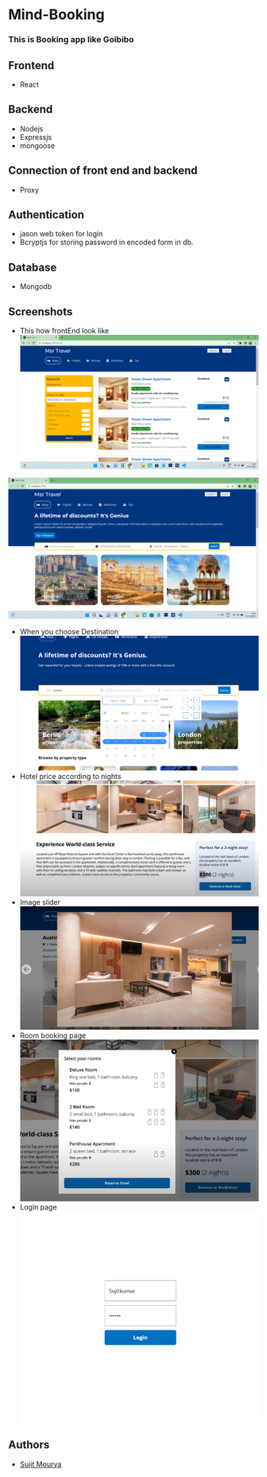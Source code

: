 # Mind-Booking

### This is Booking app like Goibibo


## Frontend

- React

## Backend

- Nodejs
- Expressjs
- mongoose

## Connection of front end and backend

- Proxy


## Authentication
 - jason web token for login
 - Bcryptjs for storing password in encoded form in db.
 
## Database

- Mongodb


## Screenshots
- This how frontEnd look like
![Home page](https://github.com/mouryasujit/Mind-Booking/blob/master/Screenshot%20(10).png?raw=true)

![hotel page](https://github.com/mouryasujit/Mind-Booking/blob/master/Screenshot%20(9).png?raw=true)
- When you choose Destination
 ![Home page](https://github.com/mouryasujit/Mind-Booking/blob/master/admin/public/whenyouselect.png?raw=true)
 - Hotel price according to nights
 ![room page](https://github.com/mouryasujit/Mind-Booking/blob/master/admin/public/hoteldesc.png?raw=true)
 - Image slider
 ![room page](https://github.com/mouryasujit/Mind-Booking/blob/master/admin/public/hotelslider.png?raw=true)
 - Room booking page
 ![hotel page](https://github.com/mouryasujit/Mind-Booking/blob/master/admin/public/Picture1.png?raw=true)
 - Login page
 ![login page](https://github.com/mouryasujit/Mind-Booking/blob/master/admin/public/login2.png?raw=true)
## Authors

- [Sujit Mourya](https://github.com/mouryasujit)
